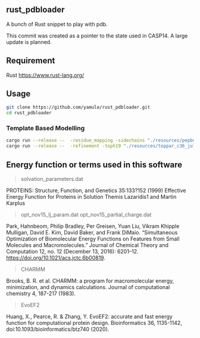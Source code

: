 ## rust_pdbloader
A bunch of Rust snippet to play with pdb. 

This commit was created as a pointer to the state used in CASP14.
A large update is planned.

## Requirement
Rust https://www.rust-lang.org/

## Usage
``` bash
git clone https://github.com/yamule/rust_pdbloader.git
cd rust_pdbloader
```

### Template Based Modelling
``` bash
cargo run --release --  -residue_mapping -sidechains "./resources/pepbuilderj/resources/sampledresidues/" -backbones "./resources/pepbuilderj/resources/sampledresidues/" -in "./example_files/T1094.1IW7_C.fas" -out "./example_files/results/T1094.1IW7_C.fas.mapped.pdb"
cargo run --release --  -refinement -toph19 "./resources/toppar_c36_jul18/toppar/toph19.inp" -param19 "./resources/toppar_c36_jul18/toppar/param19.inp" -resource "./resources/" -angle "./resources/angle_distribution_energy.dat" -steps_checkpoint 1 -out "./example_files/results/T1094.1IW7_C.fas.refined1.pdb" -param_file "example_files/param_refine.txt"  -in "./example_files/results/T1094.1IW7_C.fas.mapped.pdb"  -flag "./example_files/results/T1094.1IW7_C.fas.mapped.pdb.flag" -build_missing_param1 "./example_files/param_build_missing.txt"  -build_missing_param2 "./example_files/param_build_missing2.txt"  -num_structurs_step1 5 -num_structurs_step2 1
```

## Energy function or terms used in this software
> solvation_parameters.dat

PROTEINS: Structure, Function, and Genetics 35:133?152 (1999)
Effective Energy Function for Proteins in Solution
Themis Lazaridis1 and Martin Karplus

> opt_nov15_lj_param.dat
> opt_nov15_partial_charge.dat

Park, Hahnbeom, Philip Bradley, Per Greisen, Yuan Liu, Vikram Khipple Mulligan, David E. Kim, David Baker, and Frank DiMaio. “Simultaneous Optimization of Biomolecular Energy Functions on Features from Small Molecules and Macromolecules.” Journal of Chemical Theory and Computation 12, no. 12 (December 13, 2016): 6201–12. https://doi.org/10.1021/acs.jctc.6b00819.

> CHARMM

Brooks, B. R. et al. CHARMM: a program for macromolecular energy, minimization, and dynamics calculations. Journal of computational chemistry 4, 187-217 (1983).

> EvoEF2

Huang, X., Pearce, R. & Zhang, Y. EvoEF2: accurate and fast energy function for computational protein design. Bioinformatics 36, 1135-1142, doi:10.1093/bioinformatics/btz740 (2020).
